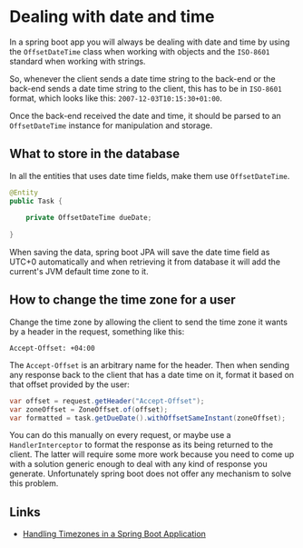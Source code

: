 # Dealing with date and time

In a spring boot app you will always be dealing with date and time by using the ``OffsetDateTime`` class when working with 
objects and the ``ISO-8601 `` standard when working with strings. 

So, whenever the client sends a date time string to the back-end or the back-end sends a date time string to the client, 
this has to be in ``ISO-8601`` format, which looks like this: ``2007-12-03T10:15:30+01:00``.

Once the back-end received the date and time, it should be parsed to an ``OffsetDateTime`` instance for manipulation and storage.

## What to store in the database

In all the entities that uses date time fields, make them use ``OffsetDateTime``.

````java
@Entity
public Task {
    
    private OffsetDateTime dueDate;
    
}
````

When saving the data, spring boot JPA will save the date time field as UTC+0 automatically and when retrieving it from database
it will add the current's JVM default time zone to it.

## How to change the time zone for a user

Change the time zone by allowing the client to send the time zone it wants by a header in the request, something like this:

````
Accept-Offset: +04:00
````

The `Accept-Offset` is an arbitrary name for the header. Then when sending any response back to the client that has a date time on it, format it based on that offset provided by the user:

````java
var offset = request.getHeader("Accept-Offset");
var zoneOffset = ZoneOffset.of(offset);
var formatted = task.getDueDate().withOffsetSameInstant(zoneOffset);
````

You can do this manually on every request, or maybe use a ``HandlerInterceptor`` to format the response as its being returned
to the client. The latter will require some more work because you need to come up with a solution generic enough to deal with
any kind of response you generate. Unfortunately spring boot does not offer any mechanism to solve this problem.

## Links

- [Handling Timezones in a Spring Boot Application](https://reflectoring.io/spring-timezones/)